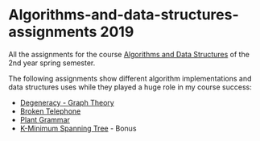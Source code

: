 # Algorithms-and-data-structures-assignments 2019
All the assignments for the course [Algorithms and Data Structures](https://www.dept.aueb.gr/en/dmst/content/algorithms-and-data-structures) of the 2nd year spring semester.

The following assignments show different algorithm implementations and data structures uses while they played a huge role in my course success:
* [Degeneracy - Graph Theory](https://github.com/stef4k/Algorithms-and-data-structures-assignments/tree/main/assignment-1)
* [Broken Telephone](https://github.com/stef4k/Algorithms-and-data-structures-assignments/tree/main/assignment-2)
* [Plant Grammar](https://github.com/stef4k/Algorithms-and-data-structures-assignments/tree/main/assignment-3)
* [K-Minimum Spanning Tree](https://github.com/stef4k/Algorithms-and-data-structures-assignments/tree/main/bonus-assignment) - Bonus

